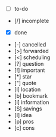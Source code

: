 - [ ] to-do
- [/] incomplete
- [x] done
- [-] cancelled
- [>] forwarded
- [<] scheduling
- [?] question
- [!] important
- [*] star
- ["] quote
- [l] location
- [b] bookmark
- [i] information
- [S] savings
- [I] idea
- [p] pros
- [c] cons
